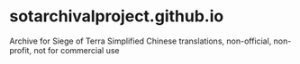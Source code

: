 # sotarchivalproject.github.io
Archive for Siege of Terra Simplified Chinese translations, non-official, non-profit, not for commercial use
